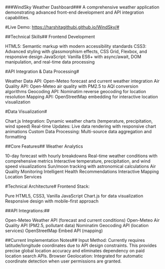 ###WindSky Weather Dashboard###
A comprehensive weather application demonstrating advanced front-end development and API integration capabilities.

#Live Demo: https://harshitagithubi.github.io/WindSky/#

##Technical Skills##
Frontend Development

HTML5: Semantic markup with modern accessibility standards
CSS3: Advanced styling with glassmorphism effects, CSS Grid, Flexbox, and responsive design
JavaScript: Vanilla ES6+ with async/await, DOM manipulation, and real-time data processing

#API Integration & Data Processing#

Weather Data API: Open-Meteo forecast and current weather integration
Air Quality API: Open-Meteo air quality with PM2.5 to AQI conversion algorithms
Geocoding API: Nominatim reverse geocoding for location resolution
Mapping API: OpenStreetMap embedding for interactive location visualization

#Data Visualization#

Chart.js Integration: Dynamic weather charts (temperature, precipitation, wind speed)
Real-time Updates: Live data rendering with responsive chart animations
Custom Data Processing: Multi-source data aggregation and formatting

##Core Features##
Weather Analytics

10-day forecast with hourly breakdowns
Real-time weather conditions with comprehensive metrics
Interactive temperature, precipitation, and wind speed visualizations
Sun/moon tracking with astronomical calculations
Air Quality Monitoring
Intelligent Health Recommendations
Interactive Mapping
Location Services


#Technical Architecture#
Frontend Stack:

Pure HTML5, CSS3, Vanilla JavaScript
Chart.js for data visualization
Responsive design with mobile-first approach

##API Integrations:##

Open-Meteo Weather API (forecast and current conditions)
Open-Meteo Air Quality API (PM2.5, pollutant data)
Nominatim Geocoding API (location services)
OpenStreetMap Embed API (mapping)

##Current Implementation Notes##
Input Method: Currently requires latitude/longitude coordinates due to API design constraints. This provides precise global location accuracy and eliminates dependency on paid location search APIs.
Browser Geolocation: Integrated for automatic coordinate detection when user permissions are granted.

